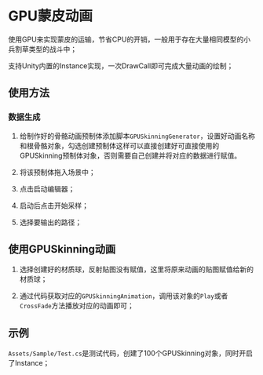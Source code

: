 
# GPU蒙皮动画

使用GPU来实现蒙皮的运输，节省CPU的开销，一般用于存在大量相同模型的小兵割草类型的战斗中；

支持Unity内置的Instance实现，一次DrawCall即可完成大量动画的绘制；

## 使用方法

### 数据生成

1. 给制作好的骨骼动画预制体添加脚本```GPUSkinningGenerator```，设置好动画名称和根骨骼对象，勾选创建预制体这样可以直接创建好可直接使用的GPUSkinning预制体对象，否则需要自己创建并将对应的数据进行赋值。

2. 将该预制体拖入场景中；

3. 点击启动编辑器；

4. 启动后点击开始采样；

5. 选择要输出的路径；

## 使用GPUSkinning动画

1. 选择创建好的材质球，反射贴图没有赋值，这里将原来动画的贴图赋值给新的材质球；

2. 通过代码获取对应的```GPUSkinningAnimation```，调用该对象的```Play```或者```CrossFade```方法播放对应的动画即可；

## 示例

```Assets/Sample/Test.cs```是测试代码，创建了100个GPUSkinning对象，同时开启了Instance；

